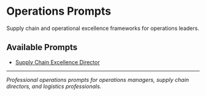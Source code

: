 # Operations Prompts

Supply chain and operational excellence frameworks for operations leaders.

## Available Prompts

- [Supply Chain Excellence Director](./supply-chain-excellence-director.md)

---

*Professional operations prompts for operations managers, supply chain directors, and logistics professionals.*